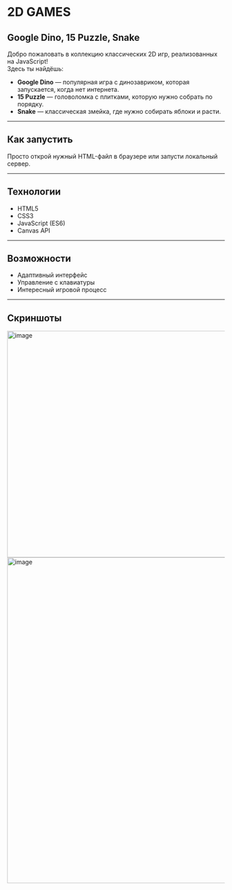 # 2D GAMES

## Google Dino, 15 Puzzle, Snake

Добро пожаловать в коллекцию классических 2D игр, реализованных на JavaScript!  
Здесь ты найдёшь:

- **Google Dino** — популярная игра с динозавриком, которая запускается, когда нет интернета.
- **15 Puzzle** — головоломка с плитками, которую нужно собрать по порядку.
- **Snake** — классическая змейка, где нужно собирать яблоки и расти.

---

## Как запустить

Просто открой нужный HTML-файл в браузере или запусти локальный сервер.

---

## Технологии

- HTML5
- CSS3
- JavaScript (ES6)
- Canvas API
---

## Возможности

- Адаптивный интерфейс
- Управление с клавиатуры
- Интересный игровой процесс

---

## Скриншоты 
<img width="975" height="525" alt="image" src="https://github.com/user-attachments/assets/40ceef21-c4c6-44c4-b5f3-75c1f2d274bc" />
<img width="1016" height="755" alt="image" src="https://github.com/user-attachments/assets/aed2596a-61be-4f1e-bdd5-9aef28c60ba0" />

